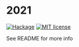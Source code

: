 # 2021

[![Hackage](https://img.shields.io/hackage/v/2021.svg?logo=haskell)](https://hackage.haskell.org/package/2021)
[![MIT license](https://img.shields.io/badge/license-MIT-blue.svg)](LICENSE)

See README for more info
